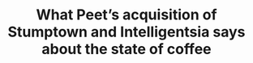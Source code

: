 ---
layout: blog
publisher: Crema.co Blog
originalurl: https://magazine.crema.co/what-peet-s-acquisition-of-stumptown-and-intelligentsia-says-about-the-state-of-coffee-a670042e12e3
title: "What Peet’s acquisition of Stumptown and Intelligentsia says about the state of coffee"
snippet: "Peet’s Coffee & Tea went on a buying spree this past fall, gulping down both Stumptown and Intelligentsia — two pioneers of the booming third-wave coffee movement. So, why talk about it months later? I was recently asked why I thought Crema.co’s unique coffee subscription model was well placed to succeed. In particular, why letting customers choose coffees from independent specialty roasters was better than, say, just sending them a rotating coffee every month. The question got me thinking about the reporting around Peet’s acquisitions, the reaction to it, and it’s significance for specialty coffee."
---